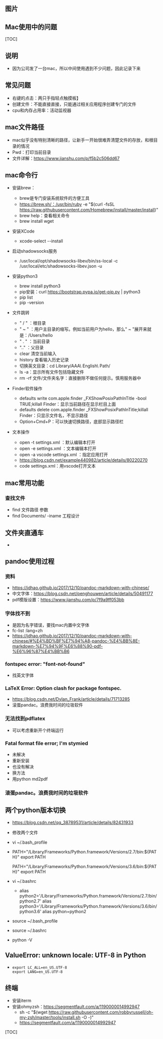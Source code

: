 ## 图片

## Mac使用中的问题

[TOC]



## 说明

- 因为公司发了一台mac，所以中间使用遇到不少问题，因此记录下来



## 常见问题

- 右键的点击：两只手指轻点触摸板】
- 创建文件：不能直接直接，只能通过相关应用程序创建专门的文件
- cpu和内存占用率：活动监视器



## mac文件路径

-  mac似乎没有特别清晰的路径，让新手一开始很难弄清楚文件的存放，和根目录的情况
-  Pwd：打印当前目录
-  文件详解：https://www.jianshu.com/p/f5b2c506dd67



## mac命令行

- 安装brew：
  - brew是专门安装系统软件的方便工具
  - https://brew.sh/：/usr/bin/ruby -e "$(curl -fsSL https://raw.githubusercontent.com/Homebrew/install/master/install)"
  - brew help：查看相关命令
  - brew install wget
- 安装XCode

  - xcode-select --install 
- 启动shadowsocks服务

  - /usr/local/opt/shadowsocks-libev/bin/ss-local -c /usr/local/etc/shadowsocks-libev.json -u
- 安装python3

  - brew install python3
  - pip安装：curl <https://bootstrap.pypa.io/get-pip.py> | python3
  - pip list
  - pip -version
- 文件跳转

  - " / "  ：根目录
  - " ~ " ：用户主目录的缩写。例如当前用户为hello，那么" ~ "展开来就是：/Users/hello
  - " . "  ：当前目录
  - ".."   ：父目录
  - clear 清空当前输入
  - history 查看输入历史记录
  - 切换英文目录：cd Library/AAA\ English\ Path/
  - ls -a：显示所有文件包括隐藏文件
  - rm -rf 文件/文件夹名字：直接删除不做任何提示。慎用服务器中
- Finder软件操作
  - defaults write com.apple.finder _FXShowPosixPathInTitle -bool TRUE;killall Finder：显示当前路径在显示栏目上面
  - defaults delete com.apple.finder _FXShowPosixPathInTitle;killall Finder：只显示文件名，不显示路径
  - Option+Cmd+P：可以快速切换路径，底部显示路径栏
- 文本操作
  - open -t settings.xml ：默认编辑本打开
  - open -e settings.xml ：文本编辑本打开
  - open -a vscode settings.xml ：指定应用打开
  - https://blog.csdn.net/example440982/article/details/80220270
  - code settings.xml：用vscode打开文本

## mac常用功能

### 查找文件

- find 文件路径 参数
- find Documents/ -iname  工程设计

## 文件夹直通车

- 

## pandoc使用过程

### 资料

- https://jdhao.github.io/2017/12/10/pandoc-markdown-with-chinese/
- 中文字体：https://blog.csdn.net/penghouwen/article/details/50491177
- pdf模版设置：https://www.jianshu.com/p/7f9a9ff053bb

### 字体找不到

- 是因为名字错误，要找mac内置中文字体
- fc-list :lang=zh
- https://jdhao.github.io/2017/12/10/pandoc-markdown-with-chinese/#%E4%BD%BF%E7%94%A8-pandoc-%E4%BB%8E-markdown-%E7%94%9F%E6%88%90-pdf-%E6%96%87%E4%BB%B6

### fontspec error: "font-not-found"

- 找英文字体

###  LaTeX Error: Option clash for package fontspec.

- https://blog.csdn.net/Dylan_Frank/article/details/71713285
- 滚蛋pandac。浪费我时间的垃圾软件

### 无法找到pdflatex

- 可以考虑重新开个终端运行

### Fatal format file error; I'm stymied

- 未解决
- 重新安装
- 也没有解决
- 换方法
- 用python md2pdf

### 滚蛋pandac。浪费我时间的垃圾软件

## 两个python版本切换

- https://blog.csdn.net/qq_38789531/article/details/82431933

- 修改两个文件

- vi ~/.bash_profile

- PATH="/Library/Frameworks/Python.framework/Versions/2.7/bin:${PATH}"
  export PATH

  PATH="/Library/Frameworks/Python.framework/Versions/3.6/bin:${PATH}"
  export PATH	

- vi ~/.bashrc

  - alias python2='/Library/Frameworks/Python.framework/Versions/2.7/bin/python2.7'
    alias python3='/Library/Frameworks/Python.framework/Versions/3.6/bin/python3.6'
    alias python=python2

- source ~/.bash_profile

- source ~/.bashrc

- python -V



## ValueError: unknown locale: UTF-8 in Python

- ```
  export LC_ALL=en_US.UTF-8
  export LANG=en_US.UTF-8
  ```



## 终端

- 安装iterm
- 安装ohmyzsh：https://segmentfault.com/a/1190000014992947
  - sh -c "$(wget https://raw.githubusercontent.com/robbyrussell/oh-my-zsh/master/tools/install.sh -O -)"
  - https://segmentfault.com/a/1190000014992947

[TOC]

